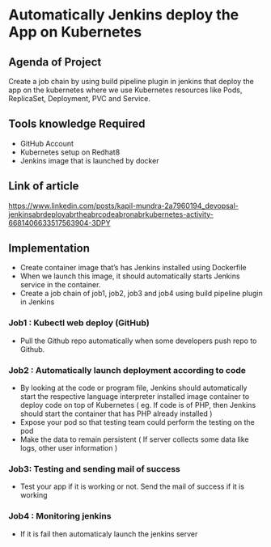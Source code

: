 # Automatically Jenkins deploy the App on Kubernetes

## Agenda of Project
Create a job chain by using build pipeline plugin in jenkins that deploy the app on the kubernetes where we use Kubernetes resources like Pods, ReplicaSet, Deployment, PVC and Service.

## Tools knowledge Required
- GitHub Account
- Kubernetes setup on Redhat8
- Jenkins image that is launched by docker

## Link of article
https://www.linkedin.com/posts/kapil-mundra-2a7960194_devopsal-jenkinsabrdeployabrtheabrcodeabronabrkubernetes-activity-6681406633517563904-3DPY

## Implementation
- Create container image that’s has Jenkins installed using Dockerfile
- When we launch this image, it should automatically starts Jenkins service in the container.
- Create a job chain of job1, job2, job3 and job4 using build pipeline plugin in Jenkins 

### Job1 : Kubectl web deploy (GitHub)
- Pull the Github repo automatically when some developers push repo to Github.

### Job2 : Automatically launch deployment according to code
- By looking at the code or program file, Jenkins should automatically start the respective language interpreter installed image container to deploy code on top of Kubernetes ( eg. If code is of PHP, then Jenkins should start the container that has PHP already installed )
- Expose your pod so that testing team could perform the testing on the pod
- Make the data to remain persistent ( If server collects some data like logs, other user information )

### Job3: Testing and sending mail of success
- Test your app if it is working or not. Send the mail of success if it is working

### Job4 : Monitoring jenkins
- If it is fail then automaticaly launch the jenkins server
